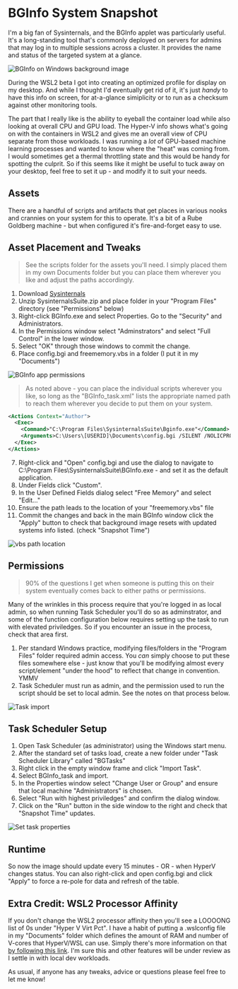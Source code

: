 # BGInfo System Snapshot

I'm a big fan of Sysinternals, and the BGInfo applet was particularly useful. It's a long-standing tool that's commonly deployed on servers for admins that may log in to multiple sessions across a cluster. It provides the name and status of the targeted system at a glance. 

![BGInfo on Windows background image](/images/BGInfo_screenshot.png)

During the WSL2 beta I got into creating an optimized profile for display on my desktop. And while I thought I'd eventually get rid of it, it's just *handy* to have this info on screen, for at-a-glance simiplicity or to run as a checksum against other monitoring tools.

The part that I really like is the ability to eyeball the container load while also looking at overall CPU and GPU load. The Hyper-V info shows what's going on with the containers in WSL2 and gives me an overall view of CPU separate from those workloads. I was running a *lot* of GPU-based machine learning processes and wanted to know where the "heat" was coming from. I would sometimes get a thermal throttling state and this would be handy for spotting the culprit. So if this seems like it might be useful to tuck away on your desktop, feel free to set it up - and modify it to suit your needs.

## Assets

There are a handful of scripts and artifacts that get places in various nooks and crannies on your system for this to operate. It's a bit of a Rube Goldberg machine - but when configured it's fire-and-forget easy to use. 

## Asset Placement and Tweaks

> See the scripts folder for the assets you'll need. I simply placed them in my own Documents folder but you can place them wherever you like and adjust the paths accordingly.

1. Download [Sysinternals](https://docs.microsoft.com/en-us/sysinternals/downloads/sysinternals-suite) 
1. Unzip SysinternalsSuite.zip and place folder in your "Program Files" directory (see "Permissions" below)
1. Right-click BGInfo.exe and select Properties. Go to the "Security" and Administrators.
1. In the Permissions window select "Adminstrators" and select "Full Control" in the lower window.
1. Select "OK" through those windows to commit the change.
1. Place config.bgi and freememory.vbs in a folder (I put it in my "Documents")

![BGInfo app permissions](/images/BGInfo_app-set-permission.png)

> As noted above - you can place the individual scripts wherever you like, so long as the "BGInfo_task.xml" lists the appropriate named path to reach them wherever you decide to put them on your system.

```xml
<Actions Context="Author">
  <Exec>
    <Command>"C:\Program Files\SysinternalsSuite\Bginfo.exe"</Command> 
    <Arguments>C:\Users\[USERID]\Documents\config.bgi /SILENT /NOLICPROMPT /TIMER:0</Arguments>
  </Exec>
</Actions>

```

7. Right-click and "Open" config.bgi and use the dialog to navigate to C:\Program Files\SysinternalsSuite\BGInfo.exe - and set it as the default application.
1. Under Fields click "Custom".
9. In the User Defined Fields dialog select "Free Memory" and select "Edit..."
10. Ensure the path leads to the location of your "freememory.vbs" file
11. Commit the changes and back in the main BGInfo window click the "Apply" button to check that background image resets with updated systems info listed. (check "Snapshot Time")

![vbs path location](/images/BGInfo_vbs-modify-path.png)

## Permissions

> 90% of the questions I get when someone is putting this on their system eventually comes back to either paths or permissions.

Many of the wrinkles in this process require that you're logged in as local admin, so when running Task Scheduler you'll do so as adminstrator, and some of the function configuration below requires setting up the task to run with elevated priviledges. So if you encounter an issue in the process, check that area first.

1. Per standard Windows practice, modifying files/folders in the "Program Files" folder required admin access. You *can* simply choose to put these files somewhere else - just know that you'll be modifying almost every script/element "under the hood" to reflect that change in convention. YMMV
1. Task Scheduler must run as admin, and the permission used to run the script should be set to local admin. See the notes on that process below.

![Task import](/images/BGInfo_import-task.png)

## Task Scheduler Setup

1. Open Task Scheduler (as administrator) using the Windows start menu.
1. After the standard set of tasks load, create a new folder under "Task Scheduler Library" called "BGTasks"
1. Right click in the empty window frame and click "Import Task". 
1. Select BGInfo_task and import.
1. In the Properties window select "Change User or Group" and ensure that local machine "Administrators" is chosen.
1. Select "Run with highest priviledges" and confirm the dialog window.
1. Click on the "Run" button in the side window to the right and check that "Snapshot Time" updates.

![Set task properties](/images/BGInfo_set-task-properties.png)

## Runtime

So now the image should update every 15 minutes - OR - when HyperV changes status. You can also right-click and open config.bgi and click "Apply" to force a re-pole for data and refresh of the table. 

## Extra Credit: WSL2 Processor Affinity

If you don't change the WSL2 processor affinity then you'll see a LOOOONG list of 0s under "Hyper V Virt Pct". I have a habit of putting a .wslconfig file in my "Documents" folder which defines the amount of RAM and number of V-cores that HyperV/WSL can use. Simply there's more information on that [by following this link](https://docs.microsoft.com/en-us/windows/wsl/wsl-config#configure-global-options-with-wslconfig). I'm sure this and other features will be under review as I settle in with local dev workloads.

As usual, if anyone has any tweaks, advice or questions please feel free to let me know!